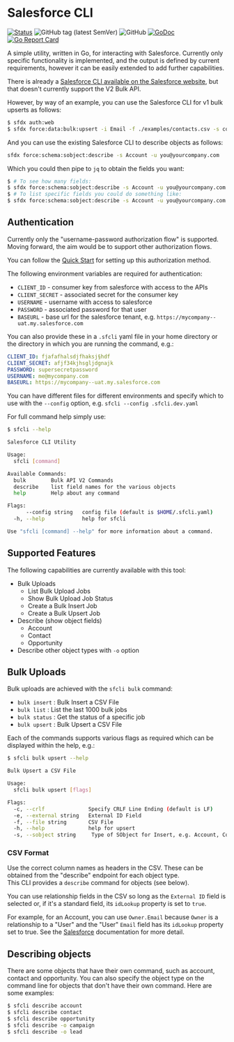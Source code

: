 # Salesforce CLI

[![Status](https://img.shields.io/badge/status-wip-yellow)](https://github.com/darrenparkinson/sfcli) ![GitHub tag (latest SemVer)](https://img.shields.io/github/v/tag/darrenparkinson/sfcli) ![GitHub](https://img.shields.io/github/license/darrenparkinson/sfcli?color=brightgreen) [![GoDoc](https://pkg.go.dev/badge/darrenparkinson/sfcli)](https://pkg.go.dev/github.com/darrenparkinson/sfcli) [![Go Report Card](https://goreportcard.com/badge/github.com/darrenparkinson/sfcli)](https://goreportcard.com/report/github.com/darrenparkinson/sfcli)

A simple utility, written in Go, for interacting with Salesforce.  Currently only specific functionality is implemented, 
and the output is defined by current requirements, however it can be easily extended to add further capabilities.

There is already a [Salesforce CLI available on the Salesforce website](https://developer.salesforce.com/tools/sfdxcli#), but that doesn't currently support the V2 Bulk API. 

However, by way of an example, you can use the Salesforce CLI for v1 bulk upserts as follows:

```sh
$ sfdx auth:web
$ sfdx force:data:bulk:upsert -i Email -f ./examples/contacts.csv -s contact -u you@yourcompany.com -w 1
```

And you can use the existing Salesforce CLI to describe objects as follows:

```sh
sfdx force:schema:sobject:describe -s Account -u you@yourcompany.com
```

Which you could then pipe to `jq` to obtain the fields you want:

```sh
$ # To see how many fields:
$ sfdx force:schema:sobject:describe -s Account -u you@yourcompany.com | jq '.fields | length'
$ # To list specific fields you could do something like:
$ sfdx force:schema:sobject:describe -s Account -u you@yourcompany.com | jq -r '["Name","IDLookup"], (.fields[] | [.name, .idLookup]) | @tsv' | column -t
```

## Authentication

Currently only the "username-password authorization flow" is supported.  Moving forward, the aim would be to support other authorization flows.

You can follow the [Quick Start](https://developer.salesforce.com/docs/atlas.en-us.api_rest.meta/api_rest/quickstart_oauth.htm) for setting up this authorization method.

The following environment variables are required for authentication:

* `CLIENT_ID` - consumer key from salesforce with access to the APIs
* `CLIENT_SECRET` - associated secret for the consumer key
* `USERNAME` - username with access to salesforce
* `PASSWORD` - associated password for that user
* `BASEURL` - base url for the salesforce tenant, e.g.  `https://mycompany--uat.my.salesforce.com`

You can also provide these in a `.sfcli` yaml file in your home directory or the directory in which you are running the command, e.g.:

```yaml
CLIENT_ID: fjafafhalsdjfhaksj§hdf
CLIENT_SECRET: afjf34kjhsgljdgnajk
PASSWORD: supersecretpassword
USERNAME: me@mycompany.com
BASEURL: https://mycompany--uat.my.salesforce.com
```

You can have different files for different environments and specify which to use with the `--config` option, e.g. `sfcli --config .sfcli.dev.yaml`

For full command help simply use:

```sh
$ sfcli --help

Salesforce CLI Utility

Usage:
  sfcli [command]

Available Commands:
  bulk        Bulk API V2 Commands
  describe    list field names for the various objects
  help        Help about any command

Flags:
      --config string   config file (default is $HOME/.sfcli.yaml)
  -h, --help            help for sfcli

Use "sfcli [command] --help" for more information about a command.
```

## Supported Features

The following capabilities are currently available with this tool:

* Bulk Uploads
  * List Bulk Upload Jobs
  * Show Bulk Upload Job Status
  * Create a Bulk Insert Job
  * Create a Bulk Upsert Job
* Describe (show object fields)
  * Account 
  * Contact
  * Opportunity
* Describe other object types with `-o` option


## Bulk Uploads

Bulk uploads are achieved with the `sfcli bulk` command:

* `bulk insert` : Bulk Insert a CSV File
* `bulk list` : List the last 1000 bulk jobs
* `bulk status` : Get the status of a specific job
* `bulk upsert` : Bulk Upsert a CSV File

Each of the commands supports various flags as required which can be displayed within the help, e.g.:

```sh
$ sfcli bulk upsert --help

Bulk Upsert a CSV File

Usage:
  sfcli bulk upsert [flags]

Flags:
  -c, --crlf              Specify CRLF Line Ending (default is LF)
  -e, --external string   External ID Field
  -f, --file string       CSV File
  -h, --help              help for upsert
  -s, --sobject string     Type of SObject for Insert, e.g. Account, Contact, Opportunity
```

### CSV Format

Use the correct column names as headers in the CSV.  These can be obtained from the "describe" endpoint for each object type.  
This CLI provides a `describe` command for objects (see below).

You can use relationship fields in the CSV so long as the `External ID` field is selected or, if it's a standard field,
its `idLookup` property is set to `true`.

For example, for an Account, you can use `Owner.Email` because `Owner` is a relationship to a "User" and the "User" 
`Email` field has its `idLookup` property set to true.  See the [Salesforce](https://developer.salesforce.com/docs/atlas.en-us.api_asynch.meta/api_asynch/relationship_fields_in_a_header_row__2_0.htm) documentation for more detail.

## Describing objects

There are some objects that have their own command, such as account, contact and opportunity.  You can also specify the object type on the command line for objects that don't have their own command. Here are some examples:

```sh
$ sfcli describe account
$ sfcli describe contact
$ sfcli describe opportunity
$ sfcli describe -o campaign
$ sfcli describe -o lead
```